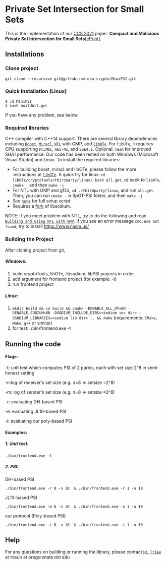 #  Private Set Intersection for Small Sets
This is the implementation of our [CCS 2021](http://dl.acm.org/citation.cfm?id=2978381)  paper: **Compact and Malicious Private Set Intersection for Small Sets**[[ePrint](https://eprint.iacr.org/2021/1159)].


## Installations
### Clone project
```
git clone --recursive git@github.com:osu-crypto/MiniPSI.git
```

### Quick Installation (Linux)
    $ cd MiniPSI
    $ bash buildAll.get

If you have any problem, see below.

### Required libraries
 C++ compiler with C++14 support. There are several library dependencies including [`Boost`](https://sourceforge.net/projects/boost/), [`Miracl`](https://github.com/miracl/MIRACL), [`NTL`](http://www.shoup.net/ntl/) with GMP, and [`libOTe`](https://github.com/osu-crypto/libOTe). For `libOTe`, it requires CPU supporting `PCLMUL`, `AES-NI`, and `SSE4.1`. Optional: `nasm` for improved SHA1 performance.   Our code has been tested on both Windows (Microsoft Visual Studio) and Linux. To install the required libraries:
  * For building boost, miracl and libOTe, please follow the more instructions at [`libOTe`](https://github.com/osu-crypto/libOTe). A quick try for linux: `cd libOTe/cryptoTools/thirdparty/linux/`, `bash all.get`, `cd` back to `libOTe`, `cmake .` and then `make -j`
  * For NTL with GMP and gf2x, `cd ./thirdparty/linux`, and run `all.get`. Then, you can run `cmake .` in  SpOT-PSI folder, and then `make -j`
  * See [`here`](https://github.com/osu-crypto/SpOT-PSI/blob/master/script/setup_and_compile) for full setup script
  * Requires a [fork](https://github.com/osu-crypto/libsodium) of libsodium.

NOTE: if you meet problem with NTL, try to do the following and read [`Building and using NTL with GMP`](https://www.shoup.net/ntl/doc/tour-gmp.html). If you see an error message `cmd.exe not found`, try to install https://www.nasm.us/

### Building the Project
After cloning project from git,
##### Windows:
1. build cryptoTools, libOTe, libsodium, libPSI projects in order.
2. add argument for frontend project (for example: -t)
3. run frontend project

##### Linux:
1. `mkdir build && cd build && cmake -DENABLE_ALL_OT=ON -DENABLE_SODIUM=ON -DSODIUM_INCLUDE_DIRS=<sodium inc dir> -DSODIUM_LIBRARIES=<sodium lib dir> .. && make` (requirements: `CMake`, `Make`, `g++` or similar)
2. for test:
	./bin/frontend.exe -t


## Running the code
#### Flags:
   -t: unit test which computes PSI of 2 paries, each with set size 2^8 in semi-honest setting

   -n:log of receiver's set size (e.g. n=8 => setsize =2^8)

   -m: log of sender's set size (e.g. n=8 => setsize =2^8)

   -r: evaluating DH-based PSI

   -e:  evaluating JL10-based PSI

   -i: evaluating our poly-based PSI

#### Examples:
##### 1. Unit test:
	./bin/frontend.exe -t

##### 2. PSI:
DH-based PSI

	./bin/frontend.exe -r 0 -n 10  & ./bin/frontend.exe -r 1 -n 10


JL10-based PSI

	./bin/frontend.exe -e 0 -n 10  & ./bin/frontend.exe -e 1 -n 10

our protocol (Poly-based PSI)

	./bin/frontend.exe -i 0 -n 10  & ./bin/frontend.exe -i 1 -n 10


## Help
For any questions on building or running the library, please contact [`Ni Trieu`](http://people.oregonstate.edu/~trieun/) at trieun at oregonstate dot edu

